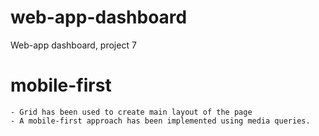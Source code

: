 # web-app-dashboard

Web-app dashboard, project 7

# mobile-first

    - Grid has been used to create main layout of the page
    - A mobile-first approach has been implemented using media queries.

